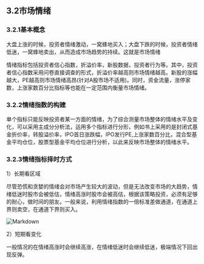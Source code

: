 ## 3.2市场情绪

### 3.2.1基本概念

大盘上涨的时候，投资者情绪激动，一窝蜂地买入；大盘下跌的时候，投资者情绪低迷，一窝蜂地卖出，从而造成市场趋势的持续。这就是市场情绪

情绪指标包括投资者信心指数，折溢价率，新股数据，投资者行为等。其中，投资者信心指数采用问卷直接调查的形式，折溢价率越高则市场情绪越高。新股的涨幅越大，PE越高则市场情绪高昂(针对A股市场不适用)。同时，资金流量，涨停家数，上涨家数百分比指标等也能在一定范围内衡量市场情绪。

### 3.2.2情绪指数的构建

单个指标只能反映投资者某一方面的情绪，为了综合测量市场整体的情绪水平及变化，可以采用主成分分析法，运用多个指标进行分形，例如书上采用的是封闭式基金折价率，转股溢价率，IPO首日涨跌幅，IPO发行PE,上涨家数百分比，混合型基金平均仓位，股票型基金平均仓位进行分析，以此来反映市场整体的情绪水平。

### 3.2.3情绪指标择时方式

1）长期看区域

尽管恐慌和贪婪的情绪会对市场产生较大的波动，但是无法改变市场的大趋势，情绪低迷时股市会被低估，情绪高涨时股市会被高估，根据该策略投资，必须有足够的耐心，做时间的朋友。一般来说，利用情绪指数的一倍标准差做通道，在通道上界则卖空，在通道下界则买入。

![Markdown](http://i1.fuimg.com/737037/f941705709994b8f.png)

2）短期看变化

一般情况的在情绪高涨时会继续高涨，在情绪低迷时会继续低迷，极端情况下回出现反弹。

